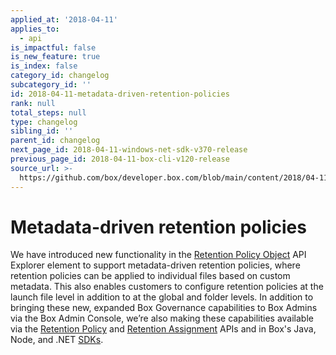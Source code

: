 ```yaml
---
applied_at: '2018-04-11'
applies_to:
  - api
is_impactful: false
is_new_feature: true
is_index: false
category_id: changelog
subcategory_id: ''
id: 2018-04-11-metadata-driven-retention-policies
rank: null
total_steps: null
type: changelog
sibling_id: ''
parent_id: changelog
next_page_id: 2018-04-11-windows-net-sdk-v370-release
previous_page_id: 2018-04-11-box-cli-v120-release
source_url: >-
  https://github.com/box/developer.box.com/blob/main/content/2018/04-11-metadata-driven-retention-policies.md
---
```

# Metadata-driven retention policies

We have introduced new functionality in the
[Retention Policy Object](endpoint://resources/retention-policy/)
API Explorer element to support metadata-driven retention policies, where
retention policies can be applied to individual files based on custom metadata.
This also enables customers to configure retention policies at the launch file
level in addition to at the global and folder levels. In addition to bringing
these new, expanded Box Governance capabilities to Box Admins via the Box Admin
Console, we’re also making these capabilities available via the
[Retention Policy](endpoint://resources/retention-policy/) and
[Retention Assignment](endpoint://resources/retention-policy-assignment/) APIs
and in Box's Java, Node, and .NET [SDKs](guides://tooling/sdks).